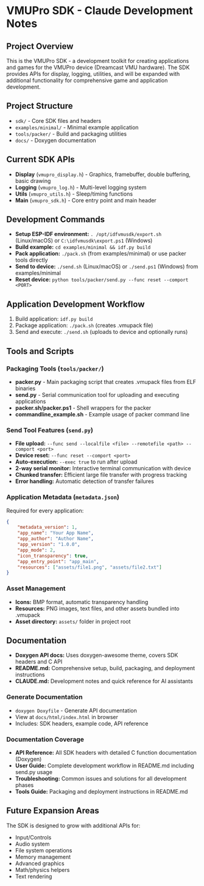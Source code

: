 # VMUPro SDK - Claude Development Notes

## Project Overview
This is the VMUPro SDK - a development toolkit for creating applications and games for the VMUPro device (Dreamcast VMU hardware). The SDK provides APIs for display, logging, utilities, and will be expanded with additional functionality for comprehensive game and application development.

## Project Structure
- `sdk/` - Core SDK files and headers
- `examples/minimal/` - Minimal example application
- `tools/packer/` - Build and packaging utilities
- `docs/` - Doxygen documentation

## Current SDK APIs
- **Display** (`vmupro_display.h`) - Graphics, framebuffer, double buffering, basic drawing
- **Logging** (`vmupro_log.h`) - Multi-level logging system  
- **Utils** (`vmupro_utils.h`) - Sleep/timing functions
- **Main** (`vmupro_sdk.h`) - Core entry point and main header

## Development Commands
- **Setup ESP-IDF environment:** `. /opt/idfvmusdk/export.sh` (Linux/macOS) or `C:\idfvmusdk\export.ps1` (Windows)
- **Build example:** `cd examples/minimal && idf.py build`
- **Pack application:** `./pack.sh` (from examples/minimal) or use packer tools directly
- **Send to device:** `./send.sh` (Linux/macOS) or `./send.ps1` (Windows) from examples/minimal
- **Reset device:** `python tools/packer/send.py --func reset --comport <PORT>`

## Application Development Workflow
1. Build application: `idf.py build`
2. Package application: `./pack.sh` (creates .vmupack file)
3. Send and execute: `./send.sh` (uploads to device and optionally runs)

## Tools and Scripts

### Packaging Tools (`tools/packer/`)
- **packer.py** - Main packaging script that creates .vmupack files from ELF binaries
- **send.py** - Serial communication tool for uploading and executing applications
- **packer.sh/packer.ps1** - Shell wrappers for the packer
- **commandline_example.sh** - Example usage of packer command line

### Send Tool Features (`send.py`)
- **File upload:** `--func send --localfile <file> --remotefile <path> --comport <port>`
- **Device reset:** `--func reset --comport <port>`
- **Auto-execution:** `--exec true` to run after upload
- **2-way serial monitor:** Interactive terminal communication with device
- **Chunked transfer:** Efficient large file transfer with progress tracking
- **Error handling:** Automatic detection of transfer failures

### Application Metadata (`metadata.json`)
Required for every application:
```json
{
    "metadata_version": 1,
    "app_name": "Your App Name",
    "app_author": "Author Name", 
    "app_version": "1.0.0",
    "app_mode": 2,
    "icon_transparency": true,
    "app_entry_point": "app_main",
    "resources": ["assets/file1.png", "assets/file2.txt"]
}
```

### Asset Management
- **Icons:** BMP format, automatic transparency handling
- **Resources:** PNG images, text files, and other assets bundled into .vmupack
- **Asset directory:** `assets/` folder in project root

## Documentation
- **Doxygen API docs:** Uses doxygen-awesome theme, covers SDK headers and C API
- **README.md:** Comprehensive setup, build, packaging, and deployment instructions
- **CLAUDE.md:** Development notes and quick reference for AI assistants

### Generate Documentation
- `doxygen Doxyfile` - Generate API documentation
- View at `docs/html/index.html` in browser
- Includes: SDK headers, example code, API reference

### Documentation Coverage
- **API Reference:** All SDK headers with detailed C function documentation (Doxygen)
- **User Guide:** Complete development workflow in README.md including send.py usage
- **Troubleshooting:** Common issues and solutions for all development phases
- **Tools Guide:** Packaging and deployment instructions in README.md

## Future Expansion Areas
The SDK is designed to grow with additional APIs for:
- Input/Controls
- Audio system
- File system operations
- Memory management
- Advanced graphics
- Math/physics helpers
- Text rendering